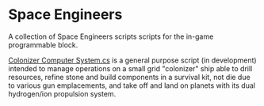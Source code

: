 # Space Engineers
A collection of Space Engineers scripts scripts for the in-game programmable block.

[Colonizer Computer System.cs](./Colonizer%20Computer%20System.cs) is a general purpose script (in development) intended to manage operations on a small grid "colonizer" ship able to drill resources, refine stone and build components in a survival kit, not die due to various gun emplacements, and take off and land on planets with its dual hydrogen/ion propulsion system.
